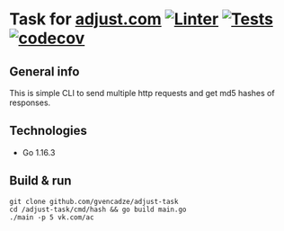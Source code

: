 # Task for [adjust.com](https://adjust.com) [![Linter](https://github.com/gvencadze/adjust-task/actions/workflows/lint.yml/badge.svg?branch=main)](https://github.com/gvencadze/adjust-task/actions/workflows/lint.yml) [![Tests](https://github.com/gvencadze/adjust-task/actions/workflows/go.yml/badge.svg?branch=main)](https://github.com/gvencadze/adjust-task/actions/workflows/go.yml) [![codecov](https://codecov.io/gh/gvencadze/adjust-task/branch/main/graph/badge.svg?token=YVMQC5DVIJ)](https://codecov.io/gh/gvencadze/adjust-task)

## General info
This is simple CLI to send multiple http requests and get md5 hashes of responses.

## Technologies
* Go 1.16.3

## Build & run
```
git clone github.com/gvencadze/adjust-task
cd /adjust-task/cmd/hash && go build main.go
./main -p 5 vk.com/ac
```
